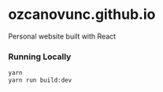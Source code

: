 # ozcanovunc.github.io

Personal website built with React

### Running Locally

```sh
yarn
yarn run build:dev
```
